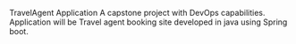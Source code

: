 TravelAgent Application
A capstone project with DevOps capabilities.
Application will be Travel agent booking site developed in java using Spring boot.

